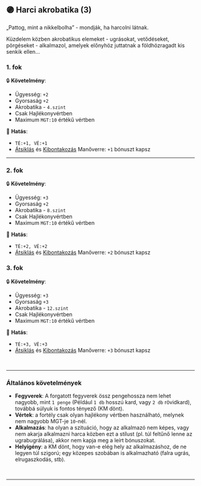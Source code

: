 ## 🟣 Harci akrobatika (3)

„Pattog, mint a nikkelbolha” - mondják, ha harcolni látnak.

Küzdelem közben akrobatikus elemeket - ugrásokat, vetődéseket, pörgéseket - alkalmazol, amelyek előnyhöz juttatnak a földhözragadt kis senkik ellen...

### 1. fok

🔒 **Követelmény**:
- Ügyesség: `+2`
- Gyorsaság `+2`
- Akrobatika - `4.szint`
- Csak Hajlékonyvértben
- Maximum `MGT:10` értékű vértben

🌟 **Hatás**:
- `TÉ:+1, VÉ:+1`
- [Átsiklás](../066_05_altalanos_manoverek.md#átsiklás) és [Kibontakozás](../066_05_altalanos_manoverek.md#kibontakozás) Manőverre: `+1` bónuszt kapsz

---
### 2. fok

🔒 **Követelmény**:
- Ügyesség: `+3`
- Gyorsaság `+2`
- Akrobatika - `8.szint`
 - Csak Hajlékonyvértben
- Maximum `MGT:10` értékű vértben

🌟 **Hatás**:
- `TÉ:+2, VÉ:+2`
- [Átsiklás](../066_05_altalanos_manoverek.md#átsiklás) és [Kibontakozás](../066_05_altalanos_manoverek.md#kibontakozás) Manőverre: `+2` bónuszt kapsz

### 3. fok

🔒 **Követelmény**:
- Ügyesség: `+3`
- Gyorsaság `+3`
- Akrobatika - `12.szint`
- Csak Hajlékonyvértben
- Maximum `MGT:10` értékű vértben

🌟 **Hatás**:
- `TÉ:+3, VÉ:+3`
- [Átsiklás](../066_05_altalanos_manoverek.md#átsiklás) és [Kibontakozás](../066_05_altalanos_manoverek.md#kibontakozás) Manőverre: `+3` bónuszt kapsz
 
<br />

---
### Általános követelmények

- **Fegyverek**: A forgatott fegyverek össz pengehossza nem lehet nagyobb, mint `1 penge` (Például `1 db` hosszú kard, vagy `2 db` rövidkard), továbbá súlyuk is fontos tényező (KM dönt).
- **Vértek**: a fortély csak olyan hajlékony vértben használható, melynek nem nagyobb MGT-je `10`-nél.
- **Alkalmazás**:  ha olyan a szituáció, hogy az alkalmazó nem képes, vagy nem akarja alkalmazni harca közben ezt a stílust (pl. túl feltűnő lenne az ugrabugrálása), akkor nem kapja meg a leírt bónuszokat.
- **Helyigény**: a KM dönt, hogy van-e elég hely az alkalmazáshoz, de ne legyen túl szigorú; egy közepes szobában is alkalmazható (falra ugrás, elrugaszkodás, stb).

<br />

---
